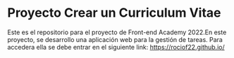 # Proyecto Crear un Curriculum Vitae

Este es el repositorio para el proyecto de Front-end Academy 2022.En este proyecto, se desarrollo una aplicación web para la gestión de tareas.
Para accedera ella se debe entrar en el siguiente link: https://rociof22.github.io/
